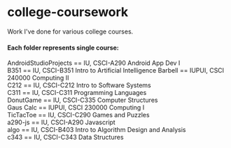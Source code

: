 # college-coursework
Work I've done for various college courses.

#### Each folder represents single course:  
  AndroidStudioProjects == IU, CSCI-A290 Android App Dev I  
  B351 == IU, CSCI-B351 Intro to Artificial Intelligence
  Barbell == IUPUI, CSCI 240000 Computing II  
  C212 == IU, CSCI-C212 Intro to Software Systems  
  C311 == IU, CSCI-C311 Programming Languages  
  DonutGame == IU, CSCI-C335 Computer Structures  
  Gaus Calc == IUPUI, CSCI 230000 Computing I  
  TicTacToe == IU, CSCI-C290 Games and Puzzles  
  a290-js == IU, CSCI-A290 Javascript  
  algo == IU, CSCI-B403 Intro to Algorithm Design and Analysis  
  c343 == IU, CSCI-C343 Data Structures  
